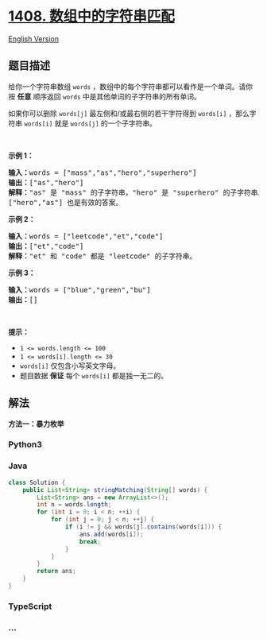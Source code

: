 # [1408. 数组中的字符串匹配](https://leetcode.cn/problems/string-matching-in-an-array)

[English Version](/solution/1400-1499/1408.String%20Matching%20in%20an%20Array/README_EN.md)

## 题目描述

<!-- 这里写题目描述 -->

<p>给你一个字符串数组 <code>words</code> ，数组中的每个字符串都可以看作是一个单词。请你按 <strong>任意</strong> 顺序返回 <code>words</code> 中是其他单词的子字符串的所有单词。</p>

<p>如果你可以删除 <code>words[j]</code>&nbsp;最左侧和/或最右侧的若干字符得到 <code>words[i]</code> ，那么字符串 <code>words[i]</code> 就是 <code>words[j]</code> 的一个子字符串。</p>

<p>&nbsp;</p>

<p><strong>示例 1：</strong></p>

<pre>
<strong>输入：</strong>words = ["mass","as","hero","superhero"]
<strong>输出：</strong>["as","hero"]
<strong>解释：</strong>"as" 是 "mass" 的子字符串，"hero" 是 "superhero" 的子字符串。
["hero","as"] 也是有效的答案。
</pre>

<p><strong>示例 2：</strong></p>

<pre>
<strong>输入：</strong>words = ["leetcode","et","code"]
<strong>输出：</strong>["et","code"]
<strong>解释：</strong>"et" 和 "code" 都是 "leetcode" 的子字符串。
</pre>

<p><strong>示例 3：</strong></p>

<pre>
<strong>输入：</strong>words = ["blue","green","bu"]
<strong>输出：</strong>[]
</pre>

<p>&nbsp;</p>

<p><strong>提示：</strong></p>

<ul>
	<li><code>1 &lt;= words.length &lt;= 100</code></li>
	<li><code>1 &lt;= words[i].length &lt;= 30</code></li>
	<li><code>words[i]</code> 仅包含小写英文字母。</li>
	<li>题目数据 <strong>保证</strong> 每个 <code>words[i]</code> 都是独一无二的。</li>
</ul>

## 解法

<!-- 这里可写通用的实现逻辑 -->

**方法一：暴力枚举**

<!-- tabs:start -->

### **Python3**

<!-- 这里可写当前语言的特殊实现逻辑 -->



### **Java**

<!-- 这里可写当前语言的特殊实现逻辑 -->

```java
class Solution {
    public List<String> stringMatching(String[] words) {
        List<String> ans = new ArrayList<>();
        int n = words.length;
        for (int i = 0; i < n; ++i) {
            for (int j = 0; j < n; ++j) {
                if (i != j && words[j].contains(words[i])) {
                    ans.add(words[i]);
                    break;
                }
            }
        }
        return ans;
    }
}
```









### **TypeScript**







### **...**

```

```



